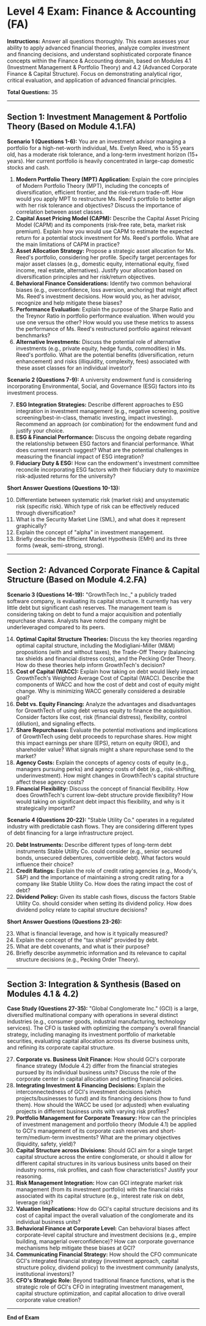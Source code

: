 # Level 4 Exam: Finance & Accounting (FA)

**Instructions:** Answer all questions thoroughly. This exam assesses your ability to apply advanced financial theories, analyze complex investment and financing decisions, and understand sophisticated corporate finance concepts within the Finance & Accounting domain, based on Modules 4.1 (Investment Management & Portfolio Theory) and 4.2 (Advanced Corporate Finance & Capital Structure). Focus on demonstrating analytical rigor, critical evaluation, and application of advanced financial principles.

**Total Questions:** 35

---

## Section 1: Investment Management & Portfolio Theory (Based on Module 4.1.FA)

**Scenario 1 (Questions 1-6):**
You are an investment advisor managing a portfolio for a high-net-worth individual, Ms. Evelyn Reed, who is 55 years old, has a moderate risk tolerance, and a long-term investment horizon (15+ years). Her current portfolio is heavily concentrated in large-cap domestic stocks and cash.

1.  **Modern Portfolio Theory (MPT) Application:** Explain the core principles of Modern Portfolio Theory (MPT), including the concepts of diversification, efficient frontier, and the risk-return trade-off. How would you apply MPT to restructure Ms. Reed's portfolio to better align with her risk tolerance and objectives? Discuss the importance of correlation between asset classes.
2.  **Capital Asset Pricing Model (CAPM):** Describe the Capital Asset Pricing Model (CAPM) and its components (risk-free rate, beta, market risk premium). Explain how you would use CAPM to estimate the expected return for a potential stock investment for Ms. Reed's portfolio. What are the main limitations of CAPM in practice?
3.  **Asset Allocation Strategy:** Propose a strategic asset allocation for Ms. Reed's portfolio, considering her profile. Specify target percentages for major asset classes (e.g., domestic equity, international equity, fixed income, real estate, alternatives). Justify your allocation based on diversification principles and her risk/return objectives.
4.  **Behavioral Finance Considerations:** Identify two common behavioral biases (e.g., overconfidence, loss aversion, anchoring) that might affect Ms. Reed's investment decisions. How would you, as her advisor, recognize and help mitigate these biases?
5.  **Performance Evaluation:** Explain the purpose of the Sharpe Ratio and the Treynor Ratio in portfolio performance evaluation. When would you use one versus the other? How would you use these metrics to assess the performance of Ms. Reed's restructured portfolio against relevant benchmarks?
6.  **Alternative Investments:** Discuss the potential role of alternative investments (e.g., private equity, hedge funds, commodities) in Ms. Reed's portfolio. What are the potential benefits (diversification, return enhancement) and risks (illiquidity, complexity, fees) associated with these asset classes for an individual investor?

**Scenario 2 (Questions 7-9):**
A university endowment fund is considering incorporating Environmental, Social, and Governance (ESG) factors into its investment process.

7.  **ESG Integration Strategies:** Describe different approaches to ESG integration in investment management (e.g., negative screening, positive screening/best-in-class, thematic investing, impact investing). Recommend an approach (or combination) for the endowment fund and justify your choice.
8.  **ESG & Financial Performance:** Discuss the ongoing debate regarding the relationship between ESG factors and financial performance. What does current research suggest? What are the potential challenges in measuring the financial impact of ESG integration?
9.  **Fiduciary Duty & ESG:** How can the endowment's investment committee reconcile incorporating ESG factors with their fiduciary duty to maximize risk-adjusted returns for the university?

**Short Answer Questions (Questions 10-13):**

10. Differentiate between systematic risk (market risk) and unsystematic risk (specific risk). Which type of risk can be effectively reduced through diversification?
11. What is the Security Market Line (SML), and what does it represent graphically?
12. Explain the concept of "alpha" in investment management.
13. Briefly describe the Efficient Market Hypothesis (EMH) and its three forms (weak, semi-strong, strong).

---

## Section 2: Advanced Corporate Finance & Capital Structure (Based on Module 4.2.FA)

**Scenario 3 (Questions 14-19):**
"GrowthTech Inc.," a publicly traded software company, is evaluating its capital structure. It currently has very little debt but significant cash reserves. The management team is considering taking on debt to fund a major acquisition and potentially repurchase shares. Analysts have noted the company might be underleveraged compared to its peers.

14. **Optimal Capital Structure Theories:** Discuss the key theories regarding optimal capital structure, including the Modigliani-Miller (M&M) propositions (with and without taxes), the Trade-Off Theory (balancing tax shields and financial distress costs), and the Pecking Order Theory. How do these theories help inform GrowthTech's decision?
15. **Cost of Capital (WACC):** Explain how taking on debt would likely impact GrowthTech's Weighted Average Cost of Capital (WACC). Describe the components of WACC and how the cost of debt and cost of equity might change. Why is minimizing WACC generally considered a desirable goal?
16. **Debt vs. Equity Financing:** Analyze the advantages and disadvantages for GrowthTech of using debt versus equity to finance the acquisition. Consider factors like cost, risk (financial distress), flexibility, control (dilution), and signaling effects.
17. **Share Repurchases:** Evaluate the potential motivations and implications of GrowthTech using debt proceeds to repurchase shares. How might this impact earnings per share (EPS), return on equity (ROE), and shareholder value? What signals might a share repurchase send to the market?
18. **Agency Costs:** Explain the concepts of agency costs of equity (e.g., managers pursuing perks) and agency costs of debt (e.g., risk-shifting, underinvestment). How might changes in GrowthTech's capital structure affect these agency costs?
19. **Financial Flexibility:** Discuss the concept of financial flexibility. How does GrowthTech's current low-debt structure provide flexibility? How would taking on significant debt impact this flexibility, and why is it strategically important?

**Scenario 4 (Questions 20-22):**
"Stable Utility Co." operates in a regulated industry with predictable cash flows. They are considering different types of debt financing for a large infrastructure project.

20. **Debt Instruments:** Describe different types of long-term debt instruments Stable Utility Co. could consider (e.g., senior secured bonds, unsecured debentures, convertible debt). What factors would influence their choice?
21. **Credit Ratings:** Explain the role of credit rating agencies (e.g., Moody's, S&P) and the importance of maintaining a strong credit rating for a company like Stable Utility Co. How does the rating impact the cost of debt?
22. **Dividend Policy:** Given its stable cash flows, discuss the factors Stable Utility Co. should consider when setting its dividend policy. How does dividend policy relate to capital structure decisions?

**Short Answer Questions (Questions 23-26):**

23. What is financial leverage, and how is it typically measured?
24. Explain the concept of the "tax shield" provided by debt.
25. What are debt covenants, and what is their purpose?
26. Briefly describe asymmetric information and its relevance to capital structure decisions (e.g., Pecking Order Theory).

---

## Section 3: Integration & Synthesis (Based on Modules 4.1 & 4.2)

**Case Study (Questions 27-35):**
"Global Conglomerate Inc." (GCI) is a large, diversified multinational company with operations in several distinct industries (e.g., consumer goods, industrial manufacturing, technology services). The CFO is tasked with optimizing the company's overall financial strategy, including managing its investment portfolio of marketable securities, evaluating capital allocation across its diverse business units, and refining its corporate capital structure.

27. **Corporate vs. Business Unit Finance:** How should GCI's corporate finance strategy (Module 4.2) differ from the financial strategies pursued by its individual business units? Discuss the role of the corporate center in capital allocation and setting financial policies.
28. **Integrating Investment & Financing Decisions:** Explain the interconnectedness of GCI's investment decisions (which projects/businesses to fund) and its financing decisions (how to fund them). How should the WACC be used (or adjusted) when evaluating projects in different business units with varying risk profiles?
29. **Portfolio Management for Corporate Treasury:** How can the principles of investment management and portfolio theory (Module 4.1) be applied to GCI's management of its corporate cash reserves and short-term/medium-term investments? What are the primary objectives (liquidity, safety, yield)?
30. **Capital Structure across Divisions:** Should GCI aim for a single target capital structure across the entire conglomerate, or should it allow for different capital structures in its various business units based on their industry norms, risk profiles, and cash flow characteristics? Justify your reasoning.
31. **Risk Management Integration:** How can GCI integrate market risk management (from its investment portfolio) with the financial risks associated with its capital structure (e.g., interest rate risk on debt, leverage risk)?
32. **Valuation Implications:** How do GCI's capital structure decisions and its cost of capital impact the overall valuation of the conglomerate and its individual business units?
33. **Behavioral Finance at Corporate Level:** Can behavioral biases affect corporate-level capital structure and investment decisions (e.g., empire building, managerial overconfidence)? How can corporate governance mechanisms help mitigate these biases at GCI?
34. **Communicating Financial Strategy:** How should the CFO communicate GCI's integrated financial strategy (investment approach, capital structure policy, dividend policy) to the investment community (analysts, institutional investors)?
35. **CFO's Strategic Role:** Beyond traditional finance functions, what is the strategic role of GCI's CFO in integrating investment management, capital structure optimization, and capital allocation to drive overall corporate value creation?

---

**End of Exam**